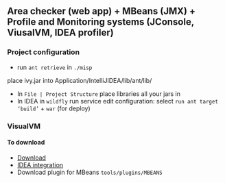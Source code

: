 ## Area checker (web app) + MBeans (JMX) + Profile and Monitoring systems (JConsole, ViusalVM, IDEA profiler)
### Project configuration
* run `ant retrieve` in `./misp`

place ivy.jar into Application/IntelliJIDEA/lib/ant/lib/
* In `File | Project Structure` place libraries all your jars in
* In IDEA in `wildfly` run service edit configuration: select `run ant target ‘build’` + `war` (for deploy)
### VisualVM
#### To download
* <a href="https://visualvm.github.io/download.html">Download</a>
* <a href="https://plugins.jetbrains.com/plugin/7115-visualvm-launcher/">IDEA integration</a>
* Download plugin for MBeans `tools/plugins/MBEANS`

